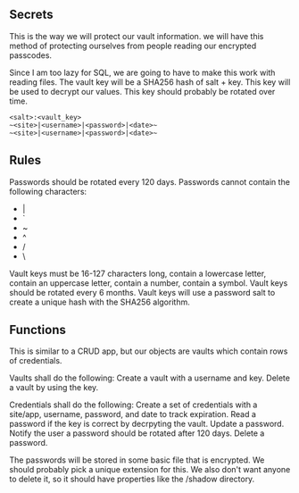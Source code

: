 ## Secrets
This is the way we will protect our vault information. we will have this
method of protecting ourselves from people reading our encrypted passcodes.

Since I am too lazy for SQL, we are going to have to make this work with reading
files. The vault key will be a SHA256 hash of salt + key. This key will be used to decrypt our values. This key should probably be rotated over time.

```
<salt>:<vault_key>
~<site>|<username>|<password>|<date>~
~<site>|<username>|<password>|<date>~
```

## Rules

Passwords should be rotated every 120 days.
Passwords cannot contain the following characters:
* |
* `
* ~
* ^
* /
* \

Vault keys must be 16-127 characters long, contain a lowercase letter, contain an uppercase letter, contain a number, contain a symbol.
Vault keys should be rotated every 6 months.
Vault keys will use a password salt to create a unique hash with the SHA256 algorithm.


## Functions
This is similar to a CRUD app, but our objects are vaults which contain rows of credentials.

Vaults shall do the following:
Create a vault with a username and key.
Delete a vault by using the key.

Credentials shall do the following:
Create a set of credentials with a site/app, username, password, and date to track expiration.
Read a password if the key is correct by decrpyting the vault.
Update a password.
Notify the user a password should be rotated after 120 days.
Delete a password.

The passwords will be stored in some basic file that is encrypted. We should probably pick a unique extension for this. We also don't want anyone to delete it, so it should have properties like the /shadow directory.

